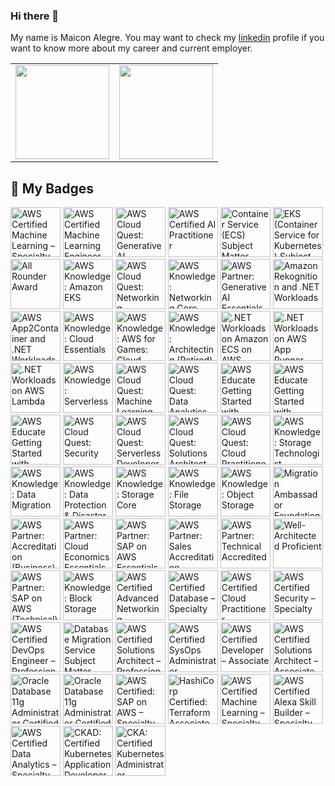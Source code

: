 ### Hi there 👋
My name is Maicon Alegre.
You may want to check my [linkedin](https://www.linkedin.com/in/maicon-alegre-010bb116/) profile if you want to know more about my career and current employer.

<table style="border: none;">
<tr>
<td style="border: none;"><a href="https://github.com/maiconrocha"><img height='150px' src="https://github-readme-stats.vercel.app/api/top-langs/?username=maiconrocha&hide=jupyter%20notebook,html&layout=compact&theme=tokyonight" /></a></td>
<td style="border: none;"><a href="https://github.com/maiconrocha"><img height='150px' src="https://github-readme-stats.vercel.app/api?username=maiconrocha&show_icons=true&theme=tokyonight" /></a></td>
</tr>
</table>

## 🏅 My Badges  

<!--START_SECTION:badges-->
<a href="https://www.credly.com/badges/9c7b6e1d-26f0-4f01-b114-6ac387db262d" title="AWS Certified Machine Learning – Specialty"><img src="https://images.credly.com/size/80x80/images/778bde6c-ad1c-4312-ac33-2fa40d50a147/image.png" alt="AWS Certified Machine Learning – Specialty" width="80" height="80"></a>
<a href="https://www.credly.com/badges/62990dd8-7679-49d2-acc7-5d6c2a0f7fa4" title="AWS Certified Machine Learning Engineer – Associate"><img src="https://images.credly.com/size/80x80/images/1a634b4e-3d6b-4a74-b118-c0dcb429e8d2/image.png" alt="AWS Certified Machine Learning Engineer – Associate" width="80" height="80"></a>
<a href="https://www.credly.com/badges/5a69507e-68b6-4042-8b3b-aa4372cb326d" title="AWS Cloud Quest: Generative AI Architect"><img src="https://images.credly.com/size/80x80/images/7a12ff05-92ab-4675-8abc-dece40a7c9e3/blob" alt="AWS Cloud Quest: Generative AI Architect" width="80" height="80"></a>
<a href="https://www.credly.com/badges/d77a76f2-9c74-4bcf-ba24-da5571cb5e16" title="AWS Certified AI Practitioner"><img src="https://images.credly.com/size/80x80/images/4d4693bb-530e-4bca-9327-de07f3aa2348/image.png" alt="AWS Certified AI Practitioner" width="80" height="80"></a>
<a href="https://www.credly.com/badges/4dd4f133-cb1d-42ca-8607-83cdf32516bc" title="Container Service (ECS) Subject Matter Expert"><img src="https://images.credly.com/size/80x80/images/3daedac3-90e8-41f5-ac0a-f6baa99b8b43/image.png" alt="Container Service (ECS) Subject Matter Expert" width="80" height="80"></a>
<a href="https://www.credly.com/badges/b562f1fe-933c-4b78-9531-db6c27fb0396" title="EKS (Container Service for Kubernetes) Subject Matter Expert"><img src="https://images.credly.com/size/80x80/images/dcac68b7-b407-4b42-ade8-4866337459e3/image.png" alt="EKS (Container Service for Kubernetes) Subject Matter Expert" width="80" height="80"></a>
<a href="https://www.credly.com/badges/6cc9a758-ea39-401a-8877-0553f9d47173" title="All Rounder Award"><img src="https://images.credly.com/size/80x80/images/68cb85d1-b3ac-48d7-a74e-eeed72982188/image.png" alt="All Rounder Award" width="80" height="80"></a>
<a href="https://www.credly.com/badges/8d411572-ce71-4c6b-adef-c7975bcefd05" title="AWS Knowledge: Amazon EKS"><img src="https://images.credly.com/size/80x80/images/9bcbde6d-1754-4617-9337-124f7b10a6c2/image.png" alt="AWS Knowledge: Amazon EKS" width="80" height="80"></a>
<a href="https://www.credly.com/badges/1c6b1484-1e22-4b59-bc4c-2de7f4b4f2cf" title="AWS Cloud Quest: Networking"><img src="https://images.credly.com/size/80x80/images/c483e5e6-580a-4ed8-b4b6-91219526a326/image.png" alt="AWS Cloud Quest: Networking" width="80" height="80"></a>
<a href="https://www.credly.com/badges/bae18a62-9075-4c8d-81a2-09f7e9e891c2" title="AWS Knowledge: Networking Core"><img src="https://images.credly.com/size/80x80/images/e75f222b-7f75-4d7b-8a6a-67d68aa59d62/image.png" alt="AWS Knowledge: Networking Core" width="80" height="80"></a>
<a href="https://www.credly.com/badges/f8e536d4-4694-4ff7-8dad-2a7c87afa204" title="AWS Partner: Generative AI Essentials"><img src="https://images.credly.com/size/80x80/images/145a5de8-7390-4d57-b4cb-a10e2f9394e2/image.png" alt="AWS Partner: Generative AI Essentials" width="80" height="80"></a>
<a href="https://www.credly.com/badges/8be11bf4-2a0c-4207-bcee-787c1dcd36fe" title="Amazon Rekognition and .NET Workloads"><img src="https://images.credly.com/size/80x80/images/97f12235-506f-4fbf-a9ff-23c8c5042d2e/image.png" alt="Amazon Rekognition and .NET Workloads" width="80" height="80"></a>
<a href="https://www.credly.com/badges/6d9efa15-9385-4b87-b356-b591b1fbe60c" title="AWS App2Container and .NET Workloads"><img src="https://images.credly.com/size/80x80/images/9569f9aa-1426-4c6d-964e-daa7e5bc55ce/image.png" alt="AWS App2Container and .NET Workloads" width="80" height="80"></a>
<a href="https://www.credly.com/badges/10f8196d-4ace-4568-9b32-e7f3cd9e6622" title="AWS Knowledge: Cloud Essentials"><img src="https://images.credly.com/size/80x80/images/ec621e2a-c8f0-4459-806c-ae11829d372a/image.png" alt="AWS Knowledge: Cloud Essentials" width="80" height="80"></a>
<a href="https://www.credly.com/badges/b899ddb0-429a-404e-b9f0-c8572b0be74c" title="AWS Knowledge: AWS for Games: Cloud Game Development"><img src="https://images.credly.com/size/80x80/images/1e1e332c-cbe5-4358-9491-748cc5c5d15f/image.png" alt="AWS Knowledge: AWS for Games: Cloud Game Development" width="80" height="80"></a>
<a href="https://www.credly.com/badges/863cf72a-85b4-4d77-82a1-d2eb7e6cb945" title="AWS Knowledge: Architecting (Retired)"><img src="https://images.credly.com/size/80x80/images/519a6dba-f145-4c1a-85a2-1d173d6898d9/image.png" alt="AWS Knowledge: Architecting (Retired)" width="80" height="80"></a>
<a href="https://www.credly.com/badges/4586c3e4-b966-422a-a2de-80649667590c" title=".NET Workloads on Amazon ECS on AWS Fargate"><img src="https://images.credly.com/size/80x80/images/7e5e1967-439e-48e5-a913-625c712b2dc5/image.png" alt=".NET Workloads on Amazon ECS on AWS Fargate" width="80" height="80"></a>
<a href="https://www.credly.com/badges/76229cf5-9503-4c08-8859-6b2f88ff91f9" title=".NET Workloads on AWS App Runner"><img src="https://images.credly.com/size/80x80/images/eea64560-121f-4437-af9c-91cf20968d35/image.png" alt=".NET Workloads on AWS App Runner" width="80" height="80"></a>
<a href="https://www.credly.com/badges/9289e8e3-cca2-4e16-aae3-74a877f1e10e" title=".NET Workloads on AWS Lambda"><img src="https://images.credly.com/size/80x80/images/221e7d7f-bceb-422e-8c31-436ecbcda614/image.png" alt=".NET Workloads on AWS Lambda" width="80" height="80"></a>
<a href="https://www.credly.com/badges/63fe9d45-e83c-4e6b-abc6-f56075c00aaa" title="AWS Knowledge: Serverless"><img src="https://images.credly.com/size/80x80/images/e07c6cc4-b737-4d7e-8ce8-66b6b7a60367/image.png" alt="AWS Knowledge: Serverless" width="80" height="80"></a>
<a href="https://www.credly.com/badges/f80e471f-124d-4d6f-9517-69ee78c2b4fc" title="AWS Cloud Quest: Machine Learning"><img src="https://images.credly.com/size/80x80/images/d85070dc-b233-4848-9db4-c55319435b67/image.png" alt="AWS Cloud Quest: Machine Learning" width="80" height="80"></a>
<a href="https://www.credly.com/badges/3029be2b-c8a3-4ff4-b374-cf10fbd66807" title="AWS Cloud Quest: Data Analytics"><img src="https://images.credly.com/size/80x80/images/2cd965b0-5f5d-4510-ab05-cfa2f80342a1/image.png" alt="AWS Cloud Quest: Data Analytics" width="80" height="80"></a>
<a href="https://www.credly.com/badges/deec6021-aad6-4c6d-beb8-5061f804e8c7" title="AWS Educate Getting Started with Compute"><img src="https://images.credly.com/size/80x80/images/9358115e-ead7-47c2-91e2-165b6a650a1b/image.png" alt="AWS Educate Getting Started with Compute" width="80" height="80"></a>
<a href="https://www.credly.com/badges/1e6750ad-fd58-423f-a803-23b84d4969aa" title="AWS Educate Getting Started with Networking"><img src="https://images.credly.com/size/80x80/images/979e42e2-1d32-4d21-97ea-53d991ea50fb/image.png" alt="AWS Educate Getting Started with Networking" width="80" height="80"></a>
<a href="https://www.credly.com/badges/e64aa979-e9ad-4c02-b612-ab1084016511" title="AWS Educate Getting Started with Storage"><img src="https://images.credly.com/size/80x80/images/5bf37709-4b69-4cdc-9edc-af7b3370d427/image.png" alt="AWS Educate Getting Started with Storage" width="80" height="80"></a>
<a href="https://www.credly.com/badges/4befc58c-070f-40f7-b380-34d27758f85d" title="AWS Cloud Quest: Security"><img src="https://images.credly.com/size/80x80/images/e66468bd-5a58-4136-8fb5-994e13501cf5/image.png" alt="AWS Cloud Quest: Security" width="80" height="80"></a>
<a href="https://www.credly.com/badges/365f1c12-4836-4553-b937-49de64ecd2af" title="AWS Cloud Quest: Serverless Developer"><img src="https://images.credly.com/size/80x80/images/9a2fd02b-52ab-448d-9d19-fd9b68efe1f6/image.png" alt="AWS Cloud Quest: Serverless Developer" width="80" height="80"></a>
<a href="https://www.credly.com/badges/172cfdcd-e005-4c4c-941b-721780f369e0" title="AWS Cloud Quest: Solutions Architect"><img src="https://images.credly.com/size/80x80/images/9e9e7ef7-384f-4636-8743-1b89a68fb46b/image.png" alt="AWS Cloud Quest: Solutions Architect" width="80" height="80"></a>
<a href="https://www.credly.com/badges/370f4b69-a45f-4a8d-bf5b-449f46dbe1bf" title="AWS Cloud Quest: Cloud Practitioner"><img src="https://images.credly.com/size/80x80/images/2784d0d8-327c-406f-971e-9f0e15097003/image.png" alt="AWS Cloud Quest: Cloud Practitioner" width="80" height="80"></a>
<a href="https://www.credly.com/badges/f89e1746-0351-4271-8199-9ccffd37bcbc" title="AWS Knowledge: Storage Technologist"><img src="https://images.credly.com/size/80x80/images/526ad7ad-52f2-4922-9fa8-879fea71e286/image.png" alt="AWS Knowledge: Storage Technologist" width="80" height="80"></a>
<a href="https://www.credly.com/badges/86e6fc9c-ae37-447b-b4ee-b1f26de87b80" title="AWS Knowledge: Data Migration"><img src="https://images.credly.com/size/80x80/images/d7c2b294-d08e-4795-a342-88fc34df7e01/image.png" alt="AWS Knowledge: Data Migration" width="80" height="80"></a>
<a href="https://www.credly.com/badges/d2226b9a-bce3-48f6-b6a6-1ed1ebda56b7" title="AWS Knowledge: Data Protection & Disaster Recovery"><img src="https://images.credly.com/size/80x80/images/b8766b97-8362-4948-a08c-d4fbd2cda57c/image.png" alt="AWS Knowledge: Data Protection & Disaster Recovery" width="80" height="80"></a>
<a href="https://www.credly.com/badges/f4ffae6f-ef79-4190-bd8a-ff7e5904c65f" title="AWS Knowledge: Storage Core"><img src="https://images.credly.com/size/80x80/images/4c6a3c3a-e1dd-46f7-bcaf-cc69b817042e/image.png" alt="AWS Knowledge: Storage Core" width="80" height="80"></a>
<a href="https://www.credly.com/badges/1a8d64dc-c1be-43ef-9e76-ea54b8c49b76" title="AWS Knowledge: File Storage"><img src="https://images.credly.com/size/80x80/images/a894153e-1762-4870-83b9-150ff294d7fb/image.png" alt="AWS Knowledge: File Storage" width="80" height="80"></a>
<a href="https://www.credly.com/badges/5a2d3315-b651-4f16-bd26-6911f024bb9e" title="AWS Knowledge: Object Storage"><img src="https://images.credly.com/size/80x80/images/100511fc-a919-4c0c-b313-7f49b6d09ef6/image.png" alt="AWS Knowledge: Object Storage" width="80" height="80"></a>
<a href="https://www.credly.com/badges/bb62d189-634d-48a5-b92d-4b981c235dcf" title="Migration Ambassador Foundations (Business) 2022"><img src="https://images.credly.com/size/80x80/images/c2a04bd2-62d5-4b12-9188-5280fa77e5d6/image.png" alt="Migration Ambassador Foundations (Business) 2022" width="80" height="80"></a>
<a href="https://www.credly.com/badges/6b77767c-f12b-46e8-b49c-c67a7e8a236f" title="AWS Partner: Accreditation (Business)"><img src="https://images.credly.com/size/80x80/images/7b2c708c-a3e1-4c7f-985c-b6b62a5b1db8/image.png" alt="AWS Partner: Accreditation (Business)" width="80" height="80"></a>
<a href="https://www.credly.com/badges/0bbca640-d818-4455-867a-87414918b83a" title="AWS Partner: Cloud Economics Essentials"><img src="https://images.credly.com/size/80x80/images/9dc6345e-db80-44de-bb44-0c78775e53fa/image.png" alt="AWS Partner: Cloud Economics Essentials" width="80" height="80"></a>
<a href="https://www.credly.com/badges/adf5a8eb-84b2-4620-a6a7-b04c467ad68b" title="AWS Partner: SAP on AWS Essentials"><img src="https://images.credly.com/size/80x80/images/5e41a765-723d-4805-975b-7f4639aecbf3/image.png" alt="AWS Partner: SAP on AWS Essentials" width="80" height="80"></a>
<a href="https://www.credly.com/badges/3eafa4fc-0492-4b73-8970-c74d3841509c" title="AWS Partner: Sales Accreditation"><img src="https://images.credly.com/size/80x80/images/87df3ac8-1afb-4bdc-80ee-bef9f8cb65d6/image.png" alt="AWS Partner: Sales Accreditation" width="80" height="80"></a>
<a href="https://www.credly.com/badges/3047d747-0755-43fa-8441-bbfca8cafe71" title="AWS Partner: Technical Accredited"><img src="https://images.credly.com/size/80x80/images/a253b994-caa6-4dd1-bf0e-434dd012b1f6/image.png" alt="AWS Partner: Technical Accredited" width="80" height="80"></a>
<a href="https://www.credly.com/badges/41426054-182f-4271-bb4e-006b06161b2f" title="Well-Architected Proficient"><img src="https://images.credly.com/size/80x80/images/b870667f-00a3-48d7-b988-9c02b441b883/image.png" alt="Well-Architected Proficient" width="80" height="80"></a>
<a href="https://www.credly.com/badges/d362d77d-6680-4311-9142-7912fba290fe" title="AWS Partner: SAP on AWS (Technical)"><img src="https://images.credly.com/size/80x80/images/6099a08b-d18c-4f36-ad4e-b519c58eb0f1/image.png" alt="AWS Partner: SAP on AWS (Technical)" width="80" height="80"></a>
<a href="https://www.credly.com/badges/fe616b65-7ed8-44e7-84fb-261322bdae13" title="AWS Knowledge: Block Storage"><img src="https://images.credly.com/size/80x80/images/bd6f25a2-b7ac-4b4c-ae4c-887864ba105e/image.png" alt="AWS Knowledge: Block Storage" width="80" height="80"></a>
<a href="https://www.credly.com/badges/e9656b54-6518-4ca9-ade0-380d3072a533" title="AWS Certified Advanced Networking – Specialty"><img src="https://images.credly.com/size/80x80/images/4d08274f-64c1-495e-986b-3143f51b1371/image.png" alt="AWS Certified Advanced Networking – Specialty" width="80" height="80"></a>
<a href="https://www.credly.com/badges/108d5687-94df-4b2d-91b9-28132763d708" title="AWS Certified Database – Specialty"><img src="https://images.credly.com/size/80x80/images/885d38e4-55c0-4c35-b4ed-694e2b26be6c/image.png" alt="AWS Certified Database – Specialty" width="80" height="80"></a>
<a href="https://www.credly.com/badges/8f1582ad-4319-406c-b8c8-4369fc03cd33" title="AWS Certified Cloud Practitioner"><img src="https://images.credly.com/size/80x80/images/00634f82-b07f-4bbd-a6bb-53de397fc3a6/image.png" alt="AWS Certified Cloud Practitioner" width="80" height="80"></a>
<a href="https://www.credly.com/badges/de194c2c-7649-4b32-968d-f8e039b542c2" title="AWS Certified Security – Specialty"><img src="https://images.credly.com/size/80x80/images/53acdae5-d69f-4dda-b650-d02ed7a50dd7/image.png" alt="AWS Certified Security – Specialty" width="80" height="80"></a>
<a href="https://www.credly.com/badges/8fb4538e-d621-47a5-8d89-65d634639368" title="AWS Certified DevOps Engineer – Professional"><img src="https://images.credly.com/size/80x80/images/bd31ef42-d460-493e-8503-39592aaf0458/image.png" alt="AWS Certified DevOps Engineer – Professional" width="80" height="80"></a>
<a href="https://www.credly.com/badges/a4b6ee9c-6230-40a7-adfb-8e2e8c4165f2" title="Database Migration Service Subject Matter Expert"><img src="https://images.credly.com/size/80x80/images/f9d6b92d-2de6-42a4-8e1b-79dec0f3076d/image.png" alt="Database Migration Service Subject Matter Expert" width="80" height="80"></a>
<a href="https://www.credly.com/badges/c6160127-261b-47d5-8e87-2211045f8323" title="AWS Certified Solutions Architect – Professional"><img src="https://images.credly.com/size/80x80/images/2d84e428-9078-49b6-a804-13c15383d0de/image.png" alt="AWS Certified Solutions Architect – Professional" width="80" height="80"></a>
<a href="https://www.credly.com/badges/da2d45f5-d022-4f85-b2a0-fd3c37e1653b" title="AWS Certified SysOps Administrator – Associate"><img src="https://images.credly.com/size/80x80/images/f0d3fbb9-bfa7-4017-9989-7bde8eaf42b1/image.png" alt="AWS Certified SysOps Administrator – Associate" width="80" height="80"></a>
<a href="https://www.credly.com/badges/b0a46e64-fbfc-4850-9513-670221da52b0" title="AWS Certified Developer – Associate"><img src="https://images.credly.com/size/80x80/images/b9feab85-1a43-4f6c-99a5-631b88d5461b/image.png" alt="AWS Certified Developer – Associate" width="80" height="80"></a>
<a href="https://www.credly.com/badges/fbcd351b-a5ed-4a16-ad01-aac907d59564" title="AWS Certified Solutions Architect – Associate"><img src="https://images.credly.com/size/80x80/images/0e284c3f-5164-4b21-8660-0d84737941bc/image.png" alt="AWS Certified Solutions Architect – Associate" width="80" height="80"></a>
<a href="https://www.credly.com/badges/a3446a3d-ebda-4b7d-b79d-00e67d5ec66c" title="Oracle Database 11g Administrator Certified Professional"><img src="https://images.credly.com/size/80x80/images/2bca0d1f-1b05-4e5d-aee8-ec154344e57b/Oracle-Certification-badge_OC-Professional600X600.png" alt="Oracle Database 11g Administrator Certified Professional" width="80" height="80"></a>
<a href="https://www.credly.com/badges/d3825ea7-98c3-4b67-b9a0-6bc1fe78c116" title="Oracle Database 11g Administrator Certified Associate"><img src="https://images.credly.com/size/80x80/images/669408ac-d4de-48d8-8af4-2fea8914ea89/Oracle-Certification-badge_OC-Associate600X600.png" alt="Oracle Database 11g Administrator Certified Associate" width="80" height="80"></a>
<a href="https://www.credly.com/badges/b66ca714-c2d3-44b6-b6ff-a40825984131" title="AWS Certified: SAP on AWS – Specialty"><img src="https://images.credly.com/size/80x80/images/57bb7f6a-441f-4356-a2f1-7693227a475e/image.png" alt="AWS Certified: SAP on AWS – Specialty" width="80" height="80"></a>
<a href="https://www.credly.com/badges/2c9670b7-aaa2-48ab-9ba0-f9a9d0ce37c4" title="HashiCorp Certified: Terraform Associate (002)"><img src="https://images.credly.com/size/80x80/images/99289602-861e-4929-8277-773e63a2fa6f/image.png" alt="HashiCorp Certified: Terraform Associate (002)" width="80" height="80"></a>
<a href="https://www.credly.com/badges/bdde03ab-5684-4a54-a54e-895ab26f8f0e" title="AWS Certified Machine Learning – Specialty"><img src="https://images.credly.com/size/80x80/images/778bde6c-ad1c-4312-ac33-2fa40d50a147/image.png" alt="AWS Certified Machine Learning – Specialty" width="80" height="80"></a>
<a href="https://www.credly.com/badges/74cb6c9d-6ff5-4d09-83ec-04cc22f943c6" title="AWS Certified Alexa Skill Builder – Specialty"><img src="https://images.credly.com/size/80x80/images/dd75723c-9629-4511-8c19-154244c5423a/image.png" alt="AWS Certified Alexa Skill Builder – Specialty" width="80" height="80"></a>
<a href="https://www.credly.com/badges/3b5fc1ff-201c-4a38-8d43-f40a61c642ba" title="AWS Certified Data Analytics – Specialty"><img src="https://images.credly.com/size/80x80/images/6430efe4-0ac0-4df6-8f1b-9559d8fcdf27/image.png" alt="AWS Certified Data Analytics – Specialty" width="80" height="80"></a>
<a href="https://www.credly.com/badges/f1f05e07-6eb1-4057-ba51-c7c2a49fcf32" title="CKAD: Certified Kubernetes Application Developer"><img src="https://images.credly.com/size/80x80/images/cc8adc83-1dc6-4d57-8e20-22171247e052/blob" alt="CKAD: Certified Kubernetes Application Developer" width="80" height="80"></a>
<a href="https://www.credly.com/badges/a716a4e9-ac8c-4db9-8ca8-91de35a1b105" title="CKA: Certified Kubernetes Administrator"><img src="https://images.credly.com/size/80x80/images/8b8ed108-e77d-4396-ac59-2504583b9d54/cka_from_cncfsite__281_29.png" alt="CKA: Certified Kubernetes Administrator" width="80" height="80"></a>
<!--END_SECTION:badges-->

<!--
**maiconrocha/maiconrocha** is a ✨ _special_ ✨ repository because its `README.md` (this file) appears on your GitHub profile.

Here are some ideas to get you started:

- 🔭 I’m currently working on ...
- 🌱 I’m currently learning ...
- 👯 I’m looking to collaborate on ...
- 🤔 I’m looking for help with ...
- 💬 Ask me about ...
- 📫 How to reach me: ...
- 😄 Pronouns: ...
- ⚡ Fun fact: ...
-->
